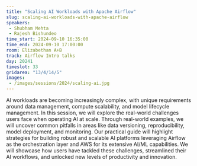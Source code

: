 ```yaml
---
title: "Scaling AI Workloads with Apache Airflow"
slug: scaling-ai-workloads-with-apache-airflow
speakers:
 - Shubham Mehta
 - Rajesh Bishundeo
time_start: 2024-09-10 16:35:00
time_end: 2024-09-10 17:00:00
room: Elizabethan A+B
track: Airflow Intro talks
day: 20241
timeslot: 33
gridarea: "13/4/14/5"
images: 
 - /images/sessions/2024/scaling-ai.jpg
---
```


AI workloads are becoming increasingly complex, with unique requirements around data management, compute scalability, and model lifecycle management. In this session, we will explore the real-world challenges users face when operating AI at scale. Through real-world examples, we will uncover common pitfalls in areas like data versioning, reproducibility, model deployment, and monitoring. Our practical guide will highlight strategies for building robust and scalable AI platforms leveraging Airflow as the orchestration layer and AWS for its extensive AI/ML capabilities. We will showcase how users have tackled these challenges, streamlined their AI workflows, and unlocked new levels of productivity and innovation.